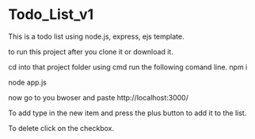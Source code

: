 # Todo_List_v1
This is a todo list using node.js, express, ejs template.

to run this project after you clone it or download it.

cd into that project folder using cmd
run the following comand line.
npm i

node app.js

now go to you bwoser and paste http://localhost:3000/

To add type in the new item and press the plus button to add it to the list.

To delete click on the checkbox.
